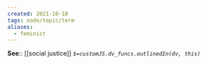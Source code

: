 ```yaml
---
created: 2021-10-10
tags: node/topic/term
aliases:
  - feminist
---
```


**See**:: [[social justice]]
*`$=customJS.dv_funcs.outlinedIn(dv, this)`*


